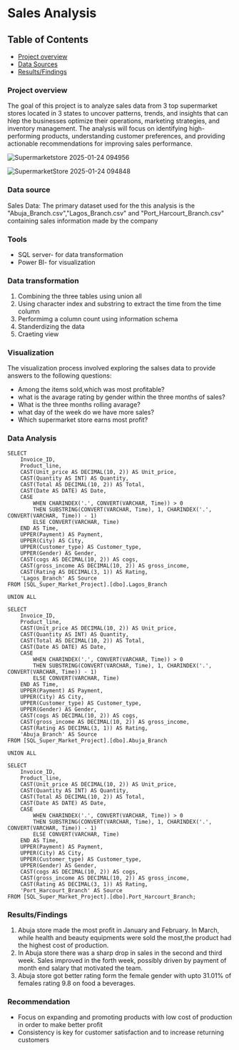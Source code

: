 # Sales Analysis

## Table of Contents

- [Project overview](#Project-overview)
- [Data Sources](#Data-Source)
- [Results/Findings](#Results/Findings)



### Project overview

The goal of this project is to analyze sales data from 3 top supermarket stores located in 3 states to uncover patterns, trends, and insights that can hlep the businesses optimize their operations, marketing strategies, and inventory management. The analysis will focus on identifying high-performing products, understanding customer preferences, and providing actionable recommendations for improving sales performance.

![Supermarketstore 2025-01-24 094956](https://github.com/user-attachments/assets/e3893c97-c7e6-4275-afd5-11b92d3be672)

![SupermarketStore 2025-01-24 094848](https://github.com/user-attachments/assets/b8ffe5cd-399b-4f2e-9888-baa6f2ea363b)


### Data source

Sales Data: The primary dataset used for the this analysis is the "Abuja_Branch.csv","Lagos_Branch.csv" and "Port_Harcourt_Branch.csv" containing sales information made by the company

### Tools

- SQL server- for data transformation
- Power BI- for visualization

### Data transformation

1. Combining the three tables using union all
2. Using character index and substring to extract the time from the time column
3. Performimg a column count using information schema
4. Standerdizing the data
5. Craeting view

### Visualization

The visualization process involved exploring the salses data to provide answers to the following questions:

-  Among the items sold,which was most profitable?
-  what is the avarage rating by gender within the three months of sales?
-  What is the three months rolling avarage?
-  what day of the week do we have more sales?
-  Which supermarket store earns most profit?

### Data Analysis

```ALTER VIEW SuperMarket_Standardized AS
SELECT 
    Invoice_ID,
	Product_line,
    CAST(Unit_price AS DECIMAL(10, 2)) AS Unit_price,
    CAST(Quantity AS INT) AS Quantity,
    CAST(Total AS DECIMAL(10, 2)) AS Total,
    CAST(Date AS DATE) AS Date,
    CASE 
        WHEN CHARINDEX('.', CONVERT(VARCHAR, Time)) > 0 
        THEN SUBSTRING(CONVERT(VARCHAR, Time), 1, CHARINDEX('.', CONVERT(VARCHAR, Time)) - 1) 
        ELSE CONVERT(VARCHAR, Time) 
    END AS Time,
    UPPER(Payment) AS Payment,
    UPPER(City) AS City,
    UPPER(Customer_type) AS Customer_type,
    UPPER(Gender) AS Gender,
    CAST(cogs AS DECIMAL(10, 2)) AS cogs,
    CAST(gross_income AS DECIMAL(10, 2)) AS gross_income,
    CAST(Rating AS DECIMAL(3, 1)) AS Rating,
    'Lagos_Branch' AS Source
FROM [SQL_Super_Market_Project].[dbo].Lagos_Branch

UNION ALL

SELECT 
    Invoice_ID,
	Product_line,
    CAST(Unit_price AS DECIMAL(10, 2)) AS Unit_price,
    CAST(Quantity AS INT) AS Quantity,
    CAST(Total AS DECIMAL(10, 2)) AS Total,
    CAST(Date AS DATE) AS Date,
    CASE 
        WHEN CHARINDEX('.', CONVERT(VARCHAR, Time)) > 0 
        THEN SUBSTRING(CONVERT(VARCHAR, Time), 1, CHARINDEX('.', CONVERT(VARCHAR, Time)) - 1) 
        ELSE CONVERT(VARCHAR, Time) 
    END AS Time,
    UPPER(Payment) AS Payment,
    UPPER(City) AS City,
    UPPER(Customer_type) AS Customer_type,
    UPPER(Gender) AS Gender,
    CAST(cogs AS DECIMAL(10, 2)) AS cogs,
    CAST(gross_income AS DECIMAL(10, 2)) AS gross_income,
    CAST(Rating AS DECIMAL(3, 1)) AS Rating,
    'Abuja_Branch' AS Source
FROM [SQL_Super_Market_Project].[dbo].Abuja_Branch

UNION ALL

SELECT 
    Invoice_ID,
	Product_line,
    CAST(Unit_price AS DECIMAL(10, 2)) AS Unit_price,
    CAST(Quantity AS INT) AS Quantity,
    CAST(Total AS DECIMAL(10, 2)) AS Total,
    CAST(Date AS DATE) AS Date,
    CASE 
        WHEN CHARINDEX('.', CONVERT(VARCHAR, Time)) > 0 
        THEN SUBSTRING(CONVERT(VARCHAR, Time), 1, CHARINDEX('.', CONVERT(VARCHAR, Time)) - 1) 
        ELSE CONVERT(VARCHAR, Time) 
    END AS Time,
    UPPER(Payment) AS Payment,
    UPPER(City) AS City,
    UPPER(Customer_type) AS Customer_type,
    UPPER(Gender) AS Gender,
    CAST(cogs AS DECIMAL(10, 2)) AS cogs,
    CAST(gross_income AS DECIMAL(10, 2)) AS gross_income,
    CAST(Rating AS DECIMAL(3, 1)) AS Rating,
    'Port_Harcourt_Branch' AS Source
FROM [SQL_Super_Market_Project].[dbo].Port_Harcourt_Branch;

```

### Results/Findings

1. Abuja store made the most profit in January and February. In March, while health and beauty equipments were sold the most,the product had the highest cost of production.
2. In Abuja store there was a sharp drop in sales in the second and third week. Sales improved in the forth week, possibly driven by payment of month end salary that motivated the team.
3. Abuja store got better rating form the female gender with upto 31.01% of females rating 9.8 on food a beverages.

### Recommendation

- Focus on expanding and promoting products with low cost of production in order to make better profit
- Consistency is key for customer satisfaction and to increase returning customers






